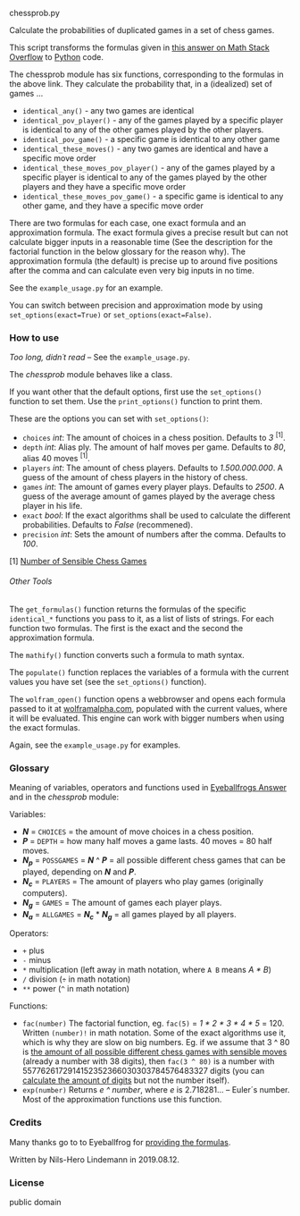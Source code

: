 ﻿chessprob.py

Calculate the probabilities of duplicated games in a set of chess games.

This script transforms the formulas given in [this answer on Math Stack Overflow](https://math.stackexchange.com/questions/3318378/probability-of-duplicated-games-in-chess/3318496#3318496) to [Python](https://www.python.org/) code.

The chessprob module has six functions, corresponding to the formulas in the above link. They calculate the probability that, in a (idealized) set of games ...

* `identical_any()` - any two games are identical
* `identical_pov_player()` - any of the games played by a specific player is identical to any of the other games played by the other players.
* `identical_pov_game()` - a specific game is identical to any other game
* `identical_these_moves()` - any two games are identical and have a specific move order
* `identical_these_moves_pov_player()` - any of the games played by a specific player is identical to any of the games played by the other players and they have a specific move order
* `identical_these_moves_pov_game()` - a specific game is identical to any other game, and they have a specific move order

There are two formulas for each case, one exact formula and an approximation formula. The exact formula gives a precise result but can not calculate bigger inputs in a reasonable time (See the description for the factorial function in the below glossary for the reason why). The approximation formula (the default) is precise up to around five positions after the comma and can calculate even very big inputs in no time.

See the `example_usage.py` for an example.

You can switch between precision and approximation mode by using `set_options(exact=True)` or `set_options(exact=False)`.

### How to use

_Too long, didn´t read_ – See the `example_usage.py`.

The _chessprob_ module behaves like a class.

If you want other that the default options, first use the `set_options()` function to set them. Use the `print_options()` function to print them.

These are the options you can set with `set_options()`:

* `choices` _int_: The amount of choices in a chess position. Defaults to _3_ <sup>[1]</sup>.
* `depth` _int_: Alias ply. The amount of half moves per game. Defaults to _80_, alias 40 moves <sup>[1]</sup>.
* `players` _int_: The amount of chess players. Defaults to _1.500.000.000_. A guess of the amount of chess players in the history of chess.
* `games` _int_: The amount of games every player plays. Defaults to _2500_. A guess of the average amount of games played by the average chess player in his life.
* `exact` _bool_: If the exact algorithms shall be used to calculate the different probabilities. Defaults to _False_ (recommened).
* `precision` _int_: Sets the amount of numbers after the comma. Defaults to _100_.

[1] [Number of Sensible Chess Games](https://en.wikipedia.org/wiki/Shannon_number#Number_of_sensible_chess_games)

###### Other Tools

The `get_formulas()` function returns the formulas of the specific `identical_*` functions you pass to it, as a list of lists of strings. For each function two formulas. The first is the exact and the second the approximation formula.

The `mathify()` function converts such a formula to math syntax.

The `populate()` function replaces the variables of a formula with the current values you have set (see the `set_options()` function).

The `wolfram_open()` function opens a webbrowser and opens each formula passed to it at [wolframalpha.com](https://www.wolframalpha.com/), populated with the current values, where it will be evaluated. This engine can work with bigger numbers when using the exact formulas.

Again, see the `example_usage.py` for examples.

### Glossary

Meaning of variables, operators and functions used in [Eyeballfrogs Answer](https://math.stackexchange.com/questions/3318378/probability-of-duplicated-games-in-chess/3318496#3318496) and in the _chessprob_ module:

Variables:

* **_N_** = `CHOICES` = the amount of move choices in a chess position.
* **_P_** = `DEPTH` = how many half moves a game lasts. 40 moves = 80 half moves.
* **_N<sub>p</sub>_** = `POSSGAMES` = **_N_** ^ **_P_** = all possible different chess games that can be played, depending on **_N_** and **_P_**.
* **_N<sub>c</sub>_** = `PLAYERS` = The amount of players who play games (originally computers).
* **_N<sub>g</sub>_** = `GAMES` = The amount of games each player plays.
* **_N<sub>a</sub>_** = `ALLGAMES` = **_N<sub>c</sub>_** * **_N<sub>g</sub>_** = all games played by all players.

Operators:

* `+` plus
* `-` minus
* `*` multiplication (left away in math notation, where `A B` means _A * B_)
* `/` division (`÷` in math notation)
* `**` power (`^` in math notation)

Functions:

* `fac(number)` The factorial function, eg. `fac(5)` = _1 * 2 * 3 * 4 * 5_ = 120. Written `(number)!` in math notation. Some of the exact algorithms use it, which is why they are slow on big numbers. Eg. if we assume that 3 ^ 80 is [the amount of all possible different chess games with sensible moves](https://en.wikipedia.org/wiki/Shannon_number#Number_of_sensible_chess_games) (already a number with 38 digits), then `fac(3 ^ 80)` is a number with 5577626172914152352366030303784576483327 digits (you can [calculate the amount of digits](https://stackoverflow.com/a/16326545/1658543) but not the number itself).
* `exp(number)` Returns _e ^ number_, where _e_ is 2.718281... – Euler´s number. Most of the approximation functions use this function.


### Credits

Many thanks go to to Eyeballfrog for [providing the formulas](https://math.stackexchange.com/questions/3318378/probability-of-duplicated-games-in-chess/3318496#3318496).

Written by Nils-Hero Lindemann in 2019.08.12.

### License

public domain
